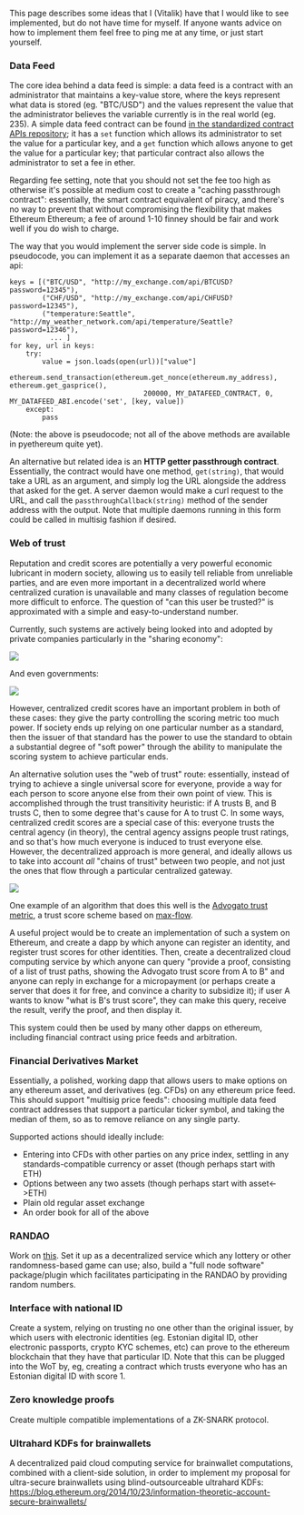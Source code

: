 This page describes some ideas that I (Vitalik) have that I would like to see implemented, but do not have time for myself. If anyone wants advice on how to implement them feel free to ping me at any time, or just start yourself.

### Data Feed

The core idea behind a data feed is simple: a data feed is a contract with an administrator that maintains a key-value store, where the keys represent what data is stored (eg. "BTC/USD") and the values represent the value that the administrator believes the variable currently is in the real world (eg. 235). A simple data feed contract can be found [in the standardized contract APIs repository](https://github.com/ethereum/dapp-bin/tree/master/standardized_contract_apis/fee_charging_datafeed.sol); it has a `set` function which allows its administrator to set the value for a particular key, and a `get` function which allows anyone to get the value for a particular key; that particular contract also allows the administrator to set a fee in ether.

Regarding fee setting, note that you should not set the fee too high as otherwise it's possible at medium cost to create a "caching passthrough contract": essentially, the smart contract equivalent of piracy, and there's no way to prevent that without compromising the flexibility that makes Ethereum Ethereum; a fee of around 1-10 finney should be fair and work well if you do wish to charge.

The way that you would implement the server side code is simple. In pseudocode, you can implement it as a separate daemon that accesses an api:

    keys = [("BTC/USD", "http://my_exchange.com/api/BTCUSD?password=12345"),
            ("CHF/USD", "http://my_exchange.com/api/CHFUSD?password=12345"),
            ("temperature:Seattle", "http://my_weather_network.com/api/temperature/Seattle?password=12346"),
              ... ]
    for key, url in keys:
        try:
            value = json.loads(open(url))["value"]
            ethereum.send_transaction(ethereum.get_nonce(ethereum.my_address), ethereum.get_gasprice(),
                                     200000, MY_DATAFEED_CONTRACT, 0, MY_DATAFEED_ABI.encode('set', [key, value])
        except:
            pass

(Note: the above is pseudocode; not all of the above methods are available in pyethereum quite yet).

An alternative but related idea is an **HTTP getter passthrough contract**. Essentially, the contract would have one method, `get(string)`, that would take a URL as an argument, and simply log the URL alongside the address that asked for the get. A server daemon would make a curl request to the URL, and call the `passthroughCallback(string)` method of the sender address with the output. Note that multiple daemons running in this form could be called in multisig fashion if desired.

### Web of trust

Reputation and credit scores are potentially a very powerful economic lubricant in modern society, allowing us to easily tell reliable from unreliable parties, and are even more important in a decentralized world where centralized curation is unavailable and many classes of regulation become more difficult to enforce. The question of "can this user be trusted?" is approximated with a simple and easy-to-understand number.

Currently, such systems are actively being looked into and adopted by private companies particularly in the "sharing economy":

![](http://www.kellydessaint.com/wp-content/uploads/2014/08/lyft_ratings3.jpg)

And even governments:

[![](https://www.privateinternetaccess.com/blog/wp-content/uploads/2015/10/SesameCredit.jpg)](https://www.privateinternetaccess.com/blog/2015/10/in-china-your-credit-score-is-now-affected-by-your-political-opinions-and-your-friends-political-opinions/)

However, centralized credit scores have an important problem in both of these cases: they give the party controlling the scoring metric too much power. If society ends up relying on one particular number as a standard, then the issuer of that standard has the power to use the standard to obtain a substantial degree of "soft power" through the ability to manipulate the scoring system to achieve particular ends.

An alternative solution uses the "web of trust" route: essentially, instead of trying to achieve a single universal score for everyone, provide a way for each person to score anyone else from their own point of view. This is accomplished through the trust transitivity heuristic: if A trusts B, and B trusts C, then to some degree that's cause for A to trust C. In some ways, centralized credit scores are a special case of this: everyone trusts the central agency (in theory), the central agency assigns people trust ratings, and so that's how much everyone is induced to trust everyone else. However, the decentralized approach is more general, and ideally allows us to take into account _all_ "chains of trust" between two people, and not just the ones that flow through a particular centralized gateway.

![](http://vitalik.ca/files/wot_centralized_or_decentralized.png)

One example of an algorithm that does this well is the [Advogato trust metric](http://www.advogato.org/trust-metric.html), a trust score scheme based on [max-flow](https://en.wikipedia.org/wiki/Maximum_flow_problem).

A useful project would be to create an implementation of such a system on Ethereum, and create a dapp by which anyone can register an identity, and register trust scores for other identities. Then, create a decentralized cloud computing service by which anyone can query "provide a proof, consisting of a list of trust paths, showing the Advogato trust score from A to B" and anyone can reply in exchange for a micropayment (or perhaps create a server that does it for free, and convince a charity to subsidize it); if user A wants to know "what is B's trust score", they can make this query, receive the result, verify the proof, and then display it.

This system could then be used by many other dapps on ethereum, including financial contract using price feeds and arbitration.

### Financial Derivatives Market

Essentially, a polished, working dapp that allows users to make options on any ethereum asset, and derivatives (eg. CFDs) on any ethereum price feed. This should support "multisig price feeds": choosing multiple data feed contract addresses that support a particular ticker symbol, and taking the median of them, so as to remove reliance on any single party.

Supported actions should ideally include:

* Entering into CFDs with other parties on any price index, settling in any standards-compatible currency or asset (though perhaps start with ETH)
* Options between any two assets (though perhaps start with asset<->ETH)
* Plain old regular asset exchange
* An order book for all of the above

### RANDAO

Work on [this](https://forum.ethereum.org/discussion/2031/randao-a-dao-working-as-rng). Set it up as a decentralized service which any lottery or other randomness-based game can use; also, build a "full node software" package/plugin which facilitates participating in the RANDAO by providing random numbers.

### Interface with national ID

Create a system, relying on trusting no one other than the original issuer, by which users with electronic identities (eg. Estonian digital ID, other electronic passports, crypto KYC schemes, etc) can prove to the ethereum blockchain that they have that particular ID. Note that this can be plugged into the WoT by, eg, creating a contract which trusts everyone who has an Estonian digital ID with score 1.

### Zero knowledge proofs

Create multiple compatible implementations of a ZK-SNARK protocol.

### Ultrahard KDFs for brainwallets

A decentralized paid cloud computing service for brainwallet computations, combined with a client-side solution, in order to implement my proposal for ultra-secure brainwallets using blind-outsourceable ultrahard KDFs: https://blog.ethereum.org/2014/10/23/information-theoretic-account-secure-brainwallets/